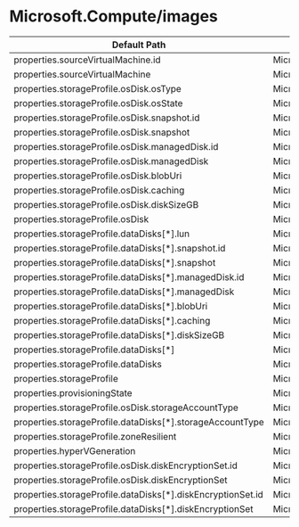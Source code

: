 # Microsoft.Compute/images

| Default Path | Alias |
|---|---|
| properties.sourceVirtualMachine.id | Microsoft.Compute/images/sourceVirtualMachine.id |
| properties.sourceVirtualMachine | Microsoft.Compute/images/sourceVirtualMachine |
| properties.storageProfile.osDisk.osType | Microsoft.Compute/images/storageProfile.osDisk.osType |
| properties.storageProfile.osDisk.osState | Microsoft.Compute/images/storageProfile.osDisk.osState |
| properties.storageProfile.osDisk.snapshot.id | Microsoft.Compute/images/storageProfile.osDisk.snapshot.id |
| properties.storageProfile.osDisk.snapshot | Microsoft.Compute/images/storageProfile.osDisk.snapshot |
| properties.storageProfile.osDisk.managedDisk.id | Microsoft.Compute/images/storageProfile.osDisk.managedDisk.id |
| properties.storageProfile.osDisk.managedDisk | Microsoft.Compute/images/storageProfile.osDisk.managedDisk |
| properties.storageProfile.osDisk.blobUri | Microsoft.Compute/images/storageProfile.osDisk.blobUri |
| properties.storageProfile.osDisk.caching | Microsoft.Compute/images/storageProfile.osDisk.caching |
| properties.storageProfile.osDisk.diskSizeGB | Microsoft.Compute/images/storageProfile.osDisk.diskSizeGB |
| properties.storageProfile.osDisk | Microsoft.Compute/images/storageProfile.osDisk |
| properties.storageProfile.dataDisks[*].lun | Microsoft.Compute/images/storageProfile.dataDisks[*].lun |
| properties.storageProfile.dataDisks[*].snapshot.id | Microsoft.Compute/images/storageProfile.dataDisks[*].snapshot.id |
| properties.storageProfile.dataDisks[*].snapshot | Microsoft.Compute/images/storageProfile.dataDisks[*].snapshot |
| properties.storageProfile.dataDisks[*].managedDisk.id | Microsoft.Compute/images/storageProfile.dataDisks[*].managedDisk.id |
| properties.storageProfile.dataDisks[*].managedDisk | Microsoft.Compute/images/storageProfile.dataDisks[*].managedDisk |
| properties.storageProfile.dataDisks[*].blobUri | Microsoft.Compute/images/storageProfile.dataDisks[*].blobUri |
| properties.storageProfile.dataDisks[*].caching | Microsoft.Compute/images/storageProfile.dataDisks[*].caching |
| properties.storageProfile.dataDisks[*].diskSizeGB | Microsoft.Compute/images/storageProfile.dataDisks[*].diskSizeGB |
| properties.storageProfile.dataDisks[*] | Microsoft.Compute/images/storageProfile.dataDisks[*] |
| properties.storageProfile.dataDisks | Microsoft.Compute/images/storageProfile.dataDisks |
| properties.storageProfile | Microsoft.Compute/images/storageProfile |
| properties.provisioningState | Microsoft.Compute/images/provisioningState |
| properties.storageProfile.osDisk.storageAccountType | Microsoft.Compute/images/storageProfile.osDisk.storageAccountType |
| properties.storageProfile.dataDisks[*].storageAccountType | Microsoft.Compute/images/storageProfile.dataDisks[*].storageAccountType |
| properties.storageProfile.zoneResilient | Microsoft.Compute/images/storageProfile.zoneResilient |
| properties.hyperVGeneration | Microsoft.Compute/images/hyperVGeneration |
| properties.storageProfile.osDisk.diskEncryptionSet.id | Microsoft.Compute/images/storageProfile.osDisk.diskEncryptionSet.id |
| properties.storageProfile.osDisk.diskEncryptionSet | Microsoft.Compute/images/storageProfile.osDisk.diskEncryptionSet |
| properties.storageProfile.dataDisks[*].diskEncryptionSet.id | Microsoft.Compute/images/storageProfile.dataDisks[*].diskEncryptionSet.id |
| properties.storageProfile.dataDisks[*].diskEncryptionSet | Microsoft.Compute/images/storageProfile.dataDisks[*].diskEncryptionSet |

